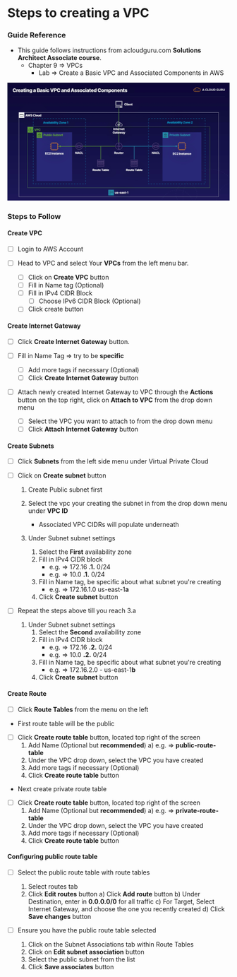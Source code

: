 # Steps to creating a VPC

### Guide Reference

- This guide follows instructions from acloudguru.com **Solutions Architect Associate course**.
    - Chapter 9 => VPCs
        - Lab => Create a Basic VPC and Associated Components in AWS

![Diagram of VPC](assets/basic-vpc-img.png)

### Steps to Follow

#### Create VPC

- [ ] Login to AWS Account

- [ ] Head to VPC and select Your **VPCs** from the left menu bar.
    - [ ] Click on **Create VPC** button
    - [ ] Fill in Name tag (Optional)
    - [ ] Fill in IPv4 CIDR Block
        - [ ] Choose IPv6 CIDR Block (Optional)
    - [ ] Click create button

#### Create Internet Gateway

- [ ] Click **Create Internet Gateway** button.

- [ ] Fill in Name Tag => try to be **specific**
    - [ ] Add more tags if necessary (Optional)
    - [ ] Click **Create Internet Gateway** button

- [ ] Attach newly created Internet Gateway to VPC through the
      **Actions** button on the top right, click on **Attach to VPC**
      from the drop down menu
    - [ ] Select the VPC you want to attach to from the drop down menu
    - [ ] Click **Attach Internet Gateway** button

#### Create Subnets

- [ ] Click **Subnets** from the left side menu under Virtual Private Cloud

- [ ] Click on **Create subnet** button
    1) Create Public subnet first
    2) Select the vpc your creating the subnet in from the drop down menu
       under **VPC ID**
       - Associated VPC CIDRs will populate underneath

    3) Under Subnet subnet settings
        1) Select the **First** availability zone
        2) Fill in IPv4 CIDR block
            - e.g. => 172.16 **.1.** 0/24
            - e.g. => 10.0 **.1.** 0/24
        3) Fill in Name tag, be specific about what subnet you're creating
            - e.g. => 172.16.1.0 us-east-1**a**
        4) Click **Create subnet** button

- [ ] Repeat the steps above till you reach 3.a
    1) Under Subnet subnet settings
        1) Select the **Second** availability zone
        2) Fill in IPv4 CIDR block
            - e.g. => 172.16 **.2.** 0/24
            - e.g. => 10.0 **.2.** 0/24
        3) Fill in Name tag, be specific about what subnet you're creating
            - e.g. => 172.16.2.0 - us-east-1**b**
        4) Click **Create subnet** button

#### Create Route

- [ ] Click **Route Tables** from the menu on the left

- First route table will be the public
- [ ] Click **Create route table** button, located top right of the screen
    1) Add Name (Optional but **recommended**)
        a) e.g. => **public-route-table**
    2) Under the VPC drop down, select the VPC you have created
    3) Add more tags if necessary (Optional)
    4) Click **Create route table** button

- Next create private route table
- [ ] Click **Create route table** button, located top right of the screen
    1) Add Name (Optional but **recommended**)
        a) e.g. => **private-route-table**
    2) Under the VPC drop down, select the VPC you have created
    3) Add more tags if necessary (Optional)
    4) Click **Create route table** button

#### Configuring public route table

- [ ] Select the public route table with route tables
    1) Select routes tab
    2) Click **Edit routes** button
        a) Click **Add route** button
        b) Under Destination, enter in **0.0.0.0/0** for all traffic
        c) For Target, Select Internet Gateway, and choose the one you recently created
        d) Click **Save changes** button

- [ ] Ensure you have the public route table selected
    1) Click on the Subnet Associations tab within Route Tables
    2) Click on **Edit subnet association** button
    3) Select the public subnet from the list
    4) Click **Save associates** button


